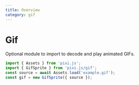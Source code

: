 ```yaml
---
title: Overview
category: gif
---
```


# Gif

Optional module to import to decode and play animated GIFs.

```ts
import { Assets } from 'pixi.js';
import { GifSprite } from 'pixi.js/gif';
const source = await Assets.load('example.gif');
const gif = new GifSprite({ source });
```
